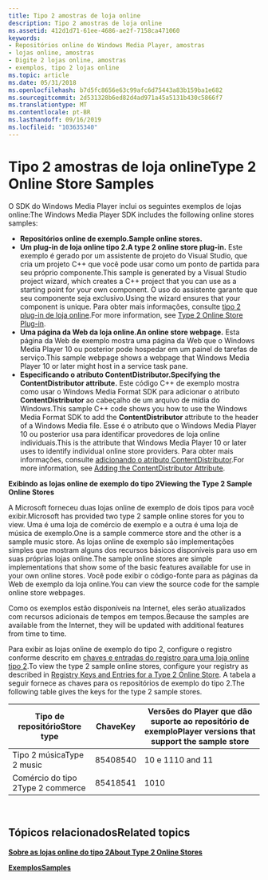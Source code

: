 ```yaml
---
title: Tipo 2 amostras de loja online
description: Tipo 2 amostras de loja online
ms.assetid: 412d1d71-61ee-4686-ae2f-7158ca471060
keywords:
- Repositórios online do Windows Media Player, amostras
- lojas online, amostras
- Digite 2 lojas online, amostras
- exemplos, tipo 2 lojas online
ms.topic: article
ms.date: 05/31/2018
ms.openlocfilehash: b7d5fc8656e63c99afc6d75443a83b159ba1e682
ms.sourcegitcommit: 2d531328b6ed82d4ad971a45a5131b430c5866f7
ms.translationtype: MT
ms.contentlocale: pt-BR
ms.lasthandoff: 09/16/2019
ms.locfileid: "103635340"
---
```

# <a name="type-2-online-store-samples"></a><span data-ttu-id="7eaed-107">Tipo 2 amostras de loja online</span><span class="sxs-lookup"><span data-stu-id="7eaed-107">Type 2 Online Store Samples</span></span>

<span data-ttu-id="7eaed-108">O SDK do Windows Media Player inclui os seguintes exemplos de lojas online:</span><span class="sxs-lookup"><span data-stu-id="7eaed-108">The Windows Media Player SDK includes the following online stores samples:</span></span>

-   <span data-ttu-id="7eaed-109">**Repositórios online de exemplo.**</span><span class="sxs-lookup"><span data-stu-id="7eaed-109">**Sample online stores.**</span></span>
-   <span data-ttu-id="7eaed-110">**Um plug-in de loja online tipo 2.**</span><span class="sxs-lookup"><span data-stu-id="7eaed-110">**A type 2 online store plug-in.**</span></span> <span data-ttu-id="7eaed-111">Este exemplo é gerado por um assistente de projeto do Visual Studio, que cria um projeto C++ que você pode usar como um ponto de partida para seu próprio componente.</span><span class="sxs-lookup"><span data-stu-id="7eaed-111">This sample is generated by a Visual Studio project wizard, which creates a C++ project that you can use as a starting point for your own component.</span></span> <span data-ttu-id="7eaed-112">O uso do assistente garante que seu componente seja exclusivo.</span><span class="sxs-lookup"><span data-stu-id="7eaed-112">Using the wizard ensures that your component is unique.</span></span> <span data-ttu-id="7eaed-113">Para obter mais informações, consulte [tipo 2 plug-in de loja online](type-2-online-store-plug-in.md).</span><span class="sxs-lookup"><span data-stu-id="7eaed-113">For more information, see [Type 2 Online Store Plug-in](type-2-online-store-plug-in.md).</span></span>
-   <span data-ttu-id="7eaed-114">**Uma página da Web da loja online.**</span><span class="sxs-lookup"><span data-stu-id="7eaed-114">**An online store webpage.**</span></span> <span data-ttu-id="7eaed-115">Esta página da Web de exemplo mostra uma página da Web que o Windows Media Player 10 ou posterior pode hospedar em um painel de tarefas de serviço.</span><span class="sxs-lookup"><span data-stu-id="7eaed-115">This sample webpage shows a webpage that Windows Media Player 10 or later might host in a service task pane.</span></span>
-   <span data-ttu-id="7eaed-116">**Especificando o atributo ContentDistributor.**</span><span class="sxs-lookup"><span data-stu-id="7eaed-116">**Specifying the ContentDistributor attribute.**</span></span> <span data-ttu-id="7eaed-117">Este código C++ de exemplo mostra como usar o Windows Media Format SDK para adicionar o atributo **ContentDistributor** ao cabeçalho de um arquivo de mídia do Windows.</span><span class="sxs-lookup"><span data-stu-id="7eaed-117">This sample C++ code shows you how to use the Windows Media Format SDK to add the **ContentDistributor** attribute to the header of a Windows Media file.</span></span> <span data-ttu-id="7eaed-118">Esse é o atributo que o Windows Media Player 10 ou posterior usa para identificar provedores de loja online individuais.</span><span class="sxs-lookup"><span data-stu-id="7eaed-118">This is the attribute that Windows Media Player 10 or later uses to identify individual online store providers.</span></span> <span data-ttu-id="7eaed-119">Para obter mais informações, consulte [adicionando o atributo ContentDistributor](adding-the-contentdistributor-attribute.md).</span><span class="sxs-lookup"><span data-stu-id="7eaed-119">For more information, see [Adding the ContentDistributor Attribute](adding-the-contentdistributor-attribute.md).</span></span>

<span data-ttu-id="7eaed-120">**Exibindo as lojas online de exemplo do tipo 2**</span><span class="sxs-lookup"><span data-stu-id="7eaed-120">**Viewing the Type 2 Sample Online Stores**</span></span>

<span data-ttu-id="7eaed-121">A Microsoft forneceu duas lojas online de exemplo de dois tipos para você exibir.</span><span class="sxs-lookup"><span data-stu-id="7eaed-121">Microsoft has provided two type 2 sample online stores for you to view.</span></span> <span data-ttu-id="7eaed-122">Uma é uma loja de comércio de exemplo e a outra é uma loja de música de exemplo.</span><span class="sxs-lookup"><span data-stu-id="7eaed-122">One is a sample commerce store and the other is a sample music store.</span></span> <span data-ttu-id="7eaed-123">As lojas online de exemplo são implementações simples que mostram alguns dos recursos básicos disponíveis para uso em suas próprias lojas online.</span><span class="sxs-lookup"><span data-stu-id="7eaed-123">The sample online stores are simple implementations that show some of the basic features available for use in your own online stores.</span></span> <span data-ttu-id="7eaed-124">Você pode exibir o código-fonte para as páginas da Web de exemplo da loja online.</span><span class="sxs-lookup"><span data-stu-id="7eaed-124">You can view the source code for the sample online store webpages.</span></span>

<span data-ttu-id="7eaed-125">Como os exemplos estão disponíveis na Internet, eles serão atualizados com recursos adicionais de tempos em tempos.</span><span class="sxs-lookup"><span data-stu-id="7eaed-125">Because the samples are available from the Internet, they will be updated with additional features from time to time.</span></span>

<span data-ttu-id="7eaed-126">Para exibir as lojas online de exemplo do tipo 2, configure o registro conforme descrito em [chaves e entradas do registro para uma loja online tipo 2](registry-keys-and-entries-for-a-type-2-online-store.md).</span><span class="sxs-lookup"><span data-stu-id="7eaed-126">To view the type 2 sample online stores, configure your registry as described in [Registry Keys and Entries for a Type 2 Online Store](registry-keys-and-entries-for-a-type-2-online-store.md).</span></span> <span data-ttu-id="7eaed-127">A tabela a seguir fornece as chaves para os repositórios de exemplo do tipo 2.</span><span class="sxs-lookup"><span data-stu-id="7eaed-127">The following table gives the keys for the type 2 sample stores.</span></span>



| <span data-ttu-id="7eaed-128">Tipo de repositório</span><span class="sxs-lookup"><span data-stu-id="7eaed-128">Store type</span></span>      | <span data-ttu-id="7eaed-129">Chave</span><span class="sxs-lookup"><span data-stu-id="7eaed-129">Key</span></span>  | <span data-ttu-id="7eaed-130">Versões do Player que dão suporte ao repositório de exemplo</span><span class="sxs-lookup"><span data-stu-id="7eaed-130">Player versions that support the sample store</span></span> |
|-----------------|------|-----------------------------------------------|
| <span data-ttu-id="7eaed-131">Tipo 2 música</span><span class="sxs-lookup"><span data-stu-id="7eaed-131">Type 2 music</span></span>    | <span data-ttu-id="7eaed-132">8540</span><span class="sxs-lookup"><span data-stu-id="7eaed-132">8540</span></span> | <span data-ttu-id="7eaed-133">10 e 11</span><span class="sxs-lookup"><span data-stu-id="7eaed-133">10 and 11</span></span>                                     |
| <span data-ttu-id="7eaed-134">Comércio do tipo 2</span><span class="sxs-lookup"><span data-stu-id="7eaed-134">Type 2 commerce</span></span> | <span data-ttu-id="7eaed-135">8541</span><span class="sxs-lookup"><span data-stu-id="7eaed-135">8541</span></span> | <span data-ttu-id="7eaed-136">10</span><span class="sxs-lookup"><span data-stu-id="7eaed-136">10</span></span>                                            |



 

## <a name="related-topics"></a><span data-ttu-id="7eaed-137">Tópicos relacionados</span><span class="sxs-lookup"><span data-stu-id="7eaed-137">Related topics</span></span>

<dl> <dt>

[<span data-ttu-id="7eaed-138">**Sobre as lojas online do tipo 2**</span><span class="sxs-lookup"><span data-stu-id="7eaed-138">**About Type 2 Online Stores**</span></span>](about-type-2-online-stores.md)
</dt> <dt>

[<span data-ttu-id="7eaed-139">**Exemplos**</span><span class="sxs-lookup"><span data-stu-id="7eaed-139">**Samples**</span></span>](samples.md)
</dt> </dl>

 

 




